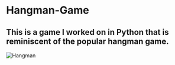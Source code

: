 # Hangman-Game


## This is a game I worked on in Python that is reminiscent of the popular hangman game.


![Hangman](https://github.com/Epicskylegend/Hangman-Game/assets/85533331/213f112c-a3b8-4aee-8d96-a4b8d3a44537)
